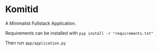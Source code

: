 # Komitid

A Minimalist Fullstack Application.



Requirements can be installed with `pip install -r "requirements.txt"`

Then run `app/application.py`

